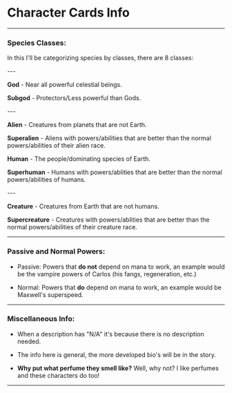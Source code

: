 # Character Cards Info

-----

### Species Classes:

In this I'll be categorizing species by classes, there are 8 classes:

\---

**God** - Near all powerful celestial beings.

**Subgod** - Protectors/Less powerful than Gods.

\---

**Alien** - Creatures from planets that are not Earth.

**Superalien** - Aliens with powers/abilities that are better than the normal powers/abilities of their alien race.

**Human** - The people/dominating species of Earth.

**Superhuman** - Humans with powers/ablities that are better than the normal powers/abilities of humans.

\---

**Creature** - Creatures from Earth that are not humans. 

**Supercreature** - Creatures with powers/ablities that are better than the normal powers/abilities of their creature race.

-----
### Passive and Normal Powers:

- Passive: Powers that **do not** depend on mana to work, an example would be the vampire powers of Carlos (his fangs, regeneration, etc.)

- Normal: Powers that **do** depend on mana to work, an example would be Maxwell's superspeed.

-----
### Miscellaneous Info:

- When a description has "N/A" it's because there is no description needed.

- The info here is general, the more developed bio's will be in the story.

- **Why put what perfume they smell like?** Well, why not? I like perfumes and these characters do too!
-----

